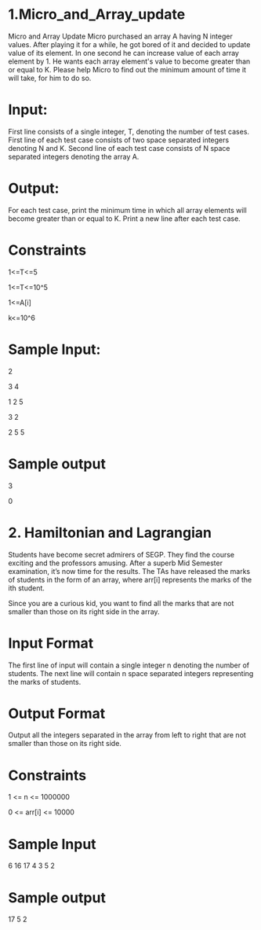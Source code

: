 # 1.Micro_and_Array_update
 Micro and Array Update Micro purchased an array A having N integer values. After playing it for a while, he got bored of it and
 decided to update value of its element. In one second he can increase value of each array element by 1. He wants each array element's
 value to become greater than or equal to K. Please help Micro to find out the minimum amount of time it will take, for him to do so. 
 
# Input:
First line consists of a single integer, T, denoting the number of test cases. First line of each test case consists of two 
space separated integers denoting N and K. Second line of each test case consists of N space separated integers denoting the array A. 
 
# Output:
For each test case, print the minimum time in which all array elements will become greater than or equal to K. Print a new 
line after each test case. 

# Constraints
1<=T<=5

1<=T<=10^5

1<=A[i]

k<=10^6

# Sample Input:                                     
  2 
  
  3 4  
  
  1 2 5 
  
  3 2 
  
  2 5 5
  
# Sample output
  3
  
  0
  
# 2. Hamiltonian and Lagrangian  
 Students have become secret admirers of SEGP. They find the course exciting and the professors amusing. After a superb Mid Semester  examination, it’s now time for the results. The TAs have released the marks of students in the form of an array, where arr[i] represents  the marks of the ith student. 
 
 Since you are a curious kid, you want to find all the marks that are not smaller than those on its right side in the array. 
 
# Input Format
The first line of input will contain a single integer n denoting the number of students. The next line will contain n space separated integers representing the marks of students. 
 
# Output Format
 Output all the integers separated in the array from left to right that are not smaller than those on its right side. 
 
# Constraints 
1 <= n <= 1000000 

0 <= arr[i] <= 10000 

# Sample Input
 6
 16 17 4 3 5 2
 
# Sample output
 17 5 2

